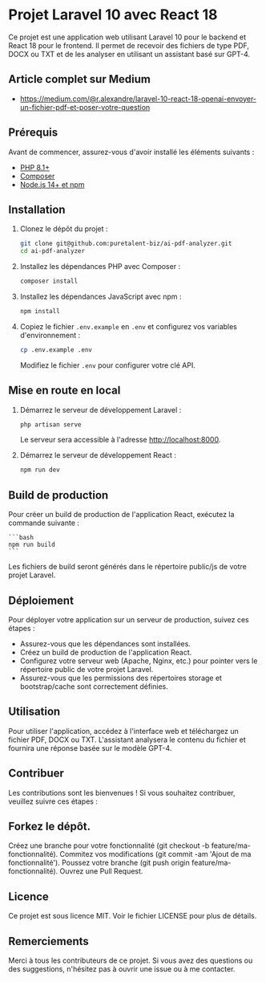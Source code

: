 # Projet Laravel 10 avec React 18

Ce projet est une application web utilisant Laravel 10 pour le backend et React 18 pour le frontend. Il permet de recevoir des fichiers de type PDF, DOCX ou TXT et de les analyser en utilisant un assistant basé sur GPT-4.

## Article complet sur Medium
- <a href="https://medium.com/@r.alexandre/laravel-10-react-18-openai-envoyer-un-fichier-pdf-et-poser-votre-question-b910e4e819cd" targe="_blank">https://medium.com/@r.alexandre/laravel-10-react-18-openai-envoyer-un-fichier-pdf-et-poser-votre-question</a>

## Prérequis

Avant de commencer, assurez-vous d'avoir installé les éléments suivants :

- [PHP 8.1+](https://www.php.net/downloads)
- [Composer](https://getcomposer.org/download/)
- [Node.js 14+ et npm](https://nodejs.org/en/download/)

## Installation

1. Clonez le dépôt du projet :

    ```bash
    git clone git@github.com:puretalent-biz/ai-pdf-analyzer.git
    cd ai-pdf-analyzer
    ```

2. Installez les dépendances PHP avec Composer :

    ```bash
    composer install
    ```

3. Installez les dépendances JavaScript avec npm :

    ```bash
    npm install
    ```

4. Copiez le fichier `.env.example` en `.env` et configurez vos variables d'environnement :

    ```bash
    cp .env.example .env
    ```

    Modifiez le fichier `.env` pour configurer votre clé API.


## Mise en route en local

1. Démarrez le serveur de développement Laravel :

    ```bash
    php artisan serve
    ```

    Le serveur sera accessible à l'adresse [http://localhost:8000](http://localhost:8000).

2. Démarrez le serveur de développement React :

    ```bash
    npm run dev
    ```

## Build de production

Pour créer un build de production de l'application React, exécutez la commande suivante :

    ```bash
    npm run build
    ```

Les fichiers de build seront générés dans le répertoire public/js de votre projet Laravel.

##  Déploiement
Pour déployer votre application sur un serveur de production, suivez ces étapes :

- Assurez-vous que les dépendances sont installées.
- Créez un build de production de l'application React.
- Configurez votre serveur web (Apache, Nginx, etc.) pour pointer vers le répertoire public de votre projet Laravel.
- Assurez-vous que les permissions des répertoires storage et bootstrap/cache sont correctement définies.

## Utilisation
Pour utiliser l'application, accédez à l'interface web et téléchargez un fichier PDF, DOCX ou TXT. L'assistant analysera le contenu du fichier et fournira une réponse basée sur le modèle GPT-4.

## Contribuer
Les contributions sont les bienvenues ! Si vous souhaitez contribuer, veuillez suivre ces étapes :

## Forkez le dépôt.
Créez une branche pour votre fonctionnalité (git checkout -b feature/ma-fonctionnalité).
Commitez vos modifications (git commit -am 'Ajout de ma fonctionnalité').
Poussez votre branche (git push origin feature/ma-fonctionnalité).
Ouvrez une Pull Request.

## Licence
Ce projet est sous licence MIT. Voir le fichier LICENSE pour plus de détails.

## Remerciements
Merci à tous les contributeurs de ce projet. Si vous avez des questions ou des suggestions, n'hésitez pas à ouvrir une issue ou à me contacter.